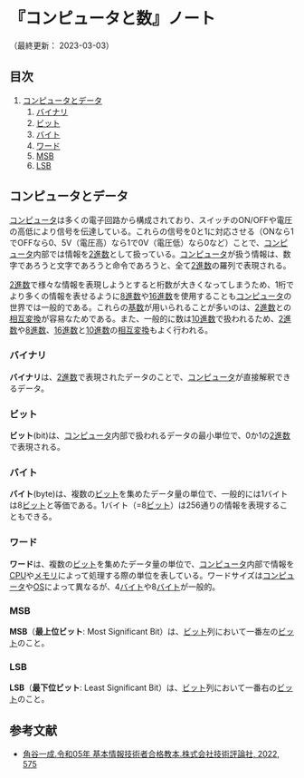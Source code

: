 # 『コンピュータと数』ノート

（最終更新： 2023-03-03）


## 目次

1. [コンピュータとデータ](#コンピュータとデータ)
	1. [バイナリ](#バイナリ)
	1. [ビット](#ビット)
	1. [バイト](#バイト)
	1. [ワード](#ワード)
	1. [MSB](#msb)
	1. [LSB](#lsb)


## コンピュータとデータ

[コンピュータ](../../../computer/_/chapters/basic_knowledge_of_computer.md#コンピュータ)は多くの電子回路から構成されており、スイッチのON/OFFや電圧の高低により信号を伝達している。これらの信号を0と1に対応させる（ONなら1でOFFなら0、5V（電圧高）なら1で0V（電圧低）なら0など）ことで、[コンピュータ](../../../computer/_/chapters/basic_knowledge_of_computer.md#コンピュータ)内部では情報を[2進数](../../discrete_mathematics/_/chapters/radix.md#2進数)として扱っている。[コンピュータ](../../../computer/_/chapters/basic_knowledge_of_computer.md#コンピュータ)が扱う情報は、数字であろうと文字であろうと命令であろうと、全て[2進数](../../discrete_mathematics/_/chapters/radix.md#2進数)の羅列で表現される。

[2進数](../../discrete_mathematics/_/chapters/radix.md#2進数)で様々な情報を表現しようとすると桁数が大きくなってしまうため、1桁でより多くの情報を表せるように[8進数](../../discrete_mathematics/_/chapters/radix.md#8進数)や[16進数](../../discrete_mathematics/_/chapters/radix.md#16進数)を使用することも[コンピュータ](../../../computer/_/chapters/basic_knowledge_of_computer.md#コンピュータ)の世界では一般的である。これらの[基数](../../discrete_mathematics/_/chapters/radix.md#基数)が用いられることが多いのは、[2進数](../../discrete_mathematics/_/chapters/radix.md#2進数)との[相互変換](../../discrete_mathematics/_/chapters/radix.md#基数変換)が容易なためである。また、一般的に数は[10進数](../../discrete_mathematics/_/chapters/radix.md#2進数)で扱われるため、[2進数](../../discrete_mathematics/_/chapters/radix.md#2進数)や[8進数](../../discrete_mathematics/_/chapters/radix.md#8進数)、[16進数](../../discrete_mathematics/_/chapters/radix.md#16進数)と[10進数](../../discrete_mathematics/_/chapters/radix.md#10進数)の[相互変換](../../discrete_mathematics/_/chapters/radix.md#基数変換)もよく行われる。

### バイナリ

**バイナリ**は、[2進数](../../discrete_mathematics/_/chapters/radix.md#2進数)で表現されたデータのことで、[コンピュータ](../../../computer/_/chapters/basic_knowledge_of_computer.md#コンピュータ)が直接解釈できるデータ。

### ビット

**ビット**(bit)は、[コンピュータ](../../../computer/_/chapters/basic_knowledge_of_computer.md#コンピュータ)内部で扱われるデータの最小単位で、0か1の[2進数](../../discrete_mathematics/_/chapters/radix.md#2進数)で表現される。

### バイト

**バイト**(byte)は、複数の[ビット](#ビット)を集めたデータ量の単位で、一般的には1バイトは8[ビット](#ビット)と等価である。1バイト（=8[ビット](#ビット)）は256通りの情報を表現することもできる。

### ワード

**ワード**は、複数の[ビット](#ビット)を集めたデータ量の単位で、[コンピュータ](../../../computer/_/chapters/basic_knowledge_of_computer.md#コンピュータ)内部で情報を[CPU](../../../computer/hardware/_/chapters/processor.md#cpu)や[メモリ](../../../computer/hardware/_/chapters/memory.md#メモリ)によって処理する際の単位を表している。ワードサイズは[コンピュータ](../../../computer/_/chapters/basic_knowledge_of_computer.md#コンピュータ)や[OS](../../../computer/software/_/chapters/operation_system.md#オペレーティングシステム)によって異なるが、4[バイト](#バイト)や8[バイト](#バイト)が一般的。

### MSB

**MSB**（**最上位ビット**: Most Significant Bit）は、[ビット](#ビット)列において一番左の[ビット](#ビット)のこと。

### LSB

**LSB**（**最下位ビット**: Least Significant Bit）は、[ビット](#ビット)列において一番右の[ビット](#ビット)のこと。


## 参考文献

- [角谷一成.令和05年 基本情報技術者合格教本.株式会社技術評論社, 2022, 575](https://gihyo.jp/book/2022/978-4-297-13164-7)
